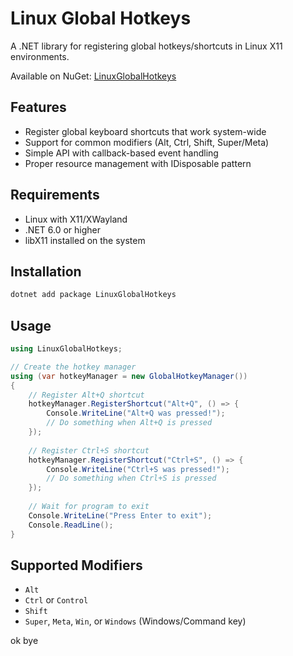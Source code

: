 # Linux Global Hotkeys

A .NET library for registering global hotkeys/shortcuts in Linux X11 environments.

Available on NuGet: [LinuxGlobalHotkeys](https://www.nuget.org/packages/LinuxGlobalHotkeys)

## Features

- Register global keyboard shortcuts that work system-wide
- Support for common modifiers (Alt, Ctrl, Shift, Super/Meta)
- Simple API with callback-based event handling
- Proper resource management with IDisposable pattern

## Requirements

- Linux with X11/XWayland
- .NET 6.0 or higher
- libX11 installed on the system

## Installation

```bash
dotnet add package LinuxGlobalHotkeys
```

## Usage

```csharp
using LinuxGlobalHotkeys;

// Create the hotkey manager
using (var hotkeyManager = new GlobalHotkeyManager())
{
    // Register Alt+Q shortcut
    hotkeyManager.RegisterShortcut("Alt+Q", () => {
        Console.WriteLine("Alt+Q was pressed!");
        // Do something when Alt+Q is pressed
    });
    
    // Register Ctrl+S shortcut
    hotkeyManager.RegisterShortcut("Ctrl+S", () => {
        Console.WriteLine("Ctrl+S was pressed!");
        // Do something when Ctrl+S is pressed
    });
    
    // Wait for program to exit
    Console.WriteLine("Press Enter to exit");
    Console.ReadLine();
}
```

## Supported Modifiers

- `Alt`
- `Ctrl` or `Control`
- `Shift`
- `Super`, `Meta`, `Win`, or `Windows` (Windows/Command key)

ok bye